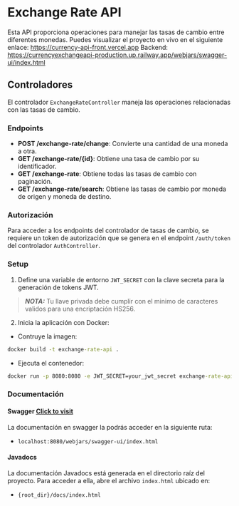 # Exchange Rate API

Esta API proporciona operaciones para manejar las tasas de cambio entre diferentes monedas.
Puedes visualizar el proyecto en vivo en el siguiente enlace: https://currency-api-front.vercel.app
Backend: https://currencyexchangeapi-production.up.railway.app/webjars/swagger-ui/index.html
## Controladores

El controlador `ExchangeRateController` maneja las operaciones relacionadas con las tasas de cambio.

### Endpoints

- **POST /exchange-rate/change**: Convierte una cantidad de una moneda a otra.
- **GET /exchange-rate/{id}**: Obtiene una tasa de cambio por su identificador.
- **GET /exchange-rate**: Obtiene todas las tasas de cambio con paginación.
- **GET /exchange-rate/search**: Obtiene las tasas de cambio por moneda de origen y moneda de destino.

### Autorización

Para acceder a los endpoints del controlador de tasas de cambio, se requiere un token de autorización que se genera en el endpoint `/auth/token` del controlador `AuthController`.

### Setup

1. Define una variable de entorno `JWT_SECRET` con la clave secreta para la generación de tokens JWT.
 
> **_NOTA:_**  Tu llave privada debe cumplir con el minimo de caracteres 
validos para una encriptación HS256.

2. Inicia la aplicación con Docker:
- Contruye la imagen:
```cmd
docker build -t exchange-rate-api .
```
- Ejecuta el contenedor:
```cmd
docker run -p 8080:8080 -e JWT_SECRET=your_jwt_secret exchange-rate-api

```

### Documentación
#### Swagger [Click to visit](https://currencyexchangeapi-production.up.railway.app/webjars/swagger-ui/index.html)
La documentación en swagger la podrás acceder en la siguiente ruta:

- `localhost:8080/webjars/swagger-ui/index.html`
#### Javadocs

La documentación Javadocs está generada en el directorio raíz del proyecto. Para acceder a ella, abre el archivo `index.html` ubicado en:

- `{root_dir}/docs/index.html`


